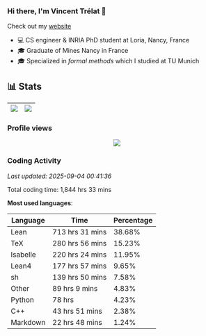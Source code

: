 ### Hi there, I'm Vincent Trélat 👋

Check out my [website](https://vtrelat.github.io)

-   💻 CS engineer & INRIA PhD student at Loria, Nancy, France
-   🎓 Graduate of Mines Nancy in France
-   🎓 Specialized in _formal methods_ which I studied at TU Munich

## 📊 **Stats**

| <img align="center" src="https://readme-stats.clckblog.space/api?username=VTrelat&show_icons=true&include_all_commits=true&theme=tokyonight&hide_border=true" /> | <img align="center" src="https://readme-stats.clckblog.space/api/top-langs/?username=VTrelat&layout=compact&theme=tokyonight&hide_border=true" /> |
| ---------------------------------------------------------------------------------------------------------------------------------------------------------------- | ------------------------------------------------------------------------------------------------------------------------------------------------- |

### Profile views

<p align="center">
 <img src="https://profile-counter.glitch.me/VTrelat/count.svg" />
</p>

<!--automations-->
### Coding Activity
_Last updated: 2025-09-04 00:41:36_

Total coding time: 1,844 hrs 33 mins

**Most used languages**:

| Language | Time | Percentage |
| ------------- | ------------- | ------------- |
| Lean | 713 hrs 31 mins | 38.68% |
| TeX | 280 hrs 56 mins | 15.23% |
| Isabelle | 220 hrs 24 mins | 11.95% |
| Lean4 | 177 hrs 57 mins | 9.65% |
| sh | 139 hrs 50 mins | 7.58% |
| Other | 89 hrs 9 mins | 4.83% |
| Python | 78 hrs | 4.23% |
| C++ | 43 hrs 51 mins | 2.38% |
| Markdown | 22 hrs 48 mins | 1.24% |

